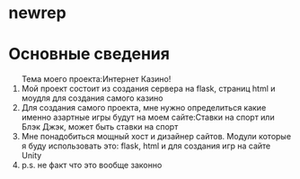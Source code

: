 # newrep
<h1> Основные сведения </h1>
<ol>Тема моего проекта:Интернет Казино!
  <li>Мой проект состоит из создания сервера на flask, страниц html и моудля для создания самого казино </li>
  <li>Для создания самого проекта, мне нужно определиться какие именно азартные игры будут на моем сайте:Ставки на спорт или  Блэк Джэк, может быть ставки на спорт</li>
  <li>Мне понадобиться мощный хост и дизайнер сайтов. Модули которые я буду использовать это: flask, html и для создания игр на сайте Unity</li>
  <li>p.s. не факт что это вообще законно</li>
</ol>
